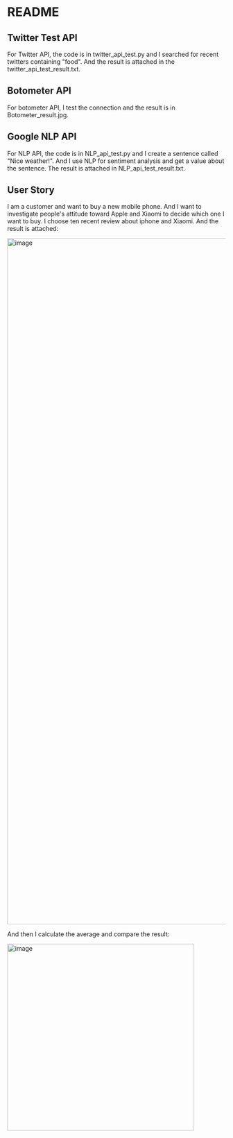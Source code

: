<h1> README </h1>

<h2>Twitter Test API</h2>

<p>
  For Twitter API, the code is in twitter_api_test.py and I searched for recent twitters containing "food". And the result is attached in the twitter_api_test_result.txt.
</p>

<h2>Botometer API</h2>
<p>
  For botometer API, I test the connection and the result is in Botometer_result.jpg.
</p>

<h2>Google NLP API</h2>

<p>
  For NLP API, the code is in NLP_api_test.py and I create a sentence called "Nice weather!". And I use NLP for sentiment analysis and get a value about the sentence. The result is attached in NLP_api_test_result.txt.
</p>

<h2>
  User Story
</h2>

<p>
  I am a customer and want to buy a new mobile phone. And I want to investigate people's attitude toward Apple and Xiaomi to decide which one I want to buy. I choose ten recent review about iphone and Xiaomi. And the result is attached:
</p>

<img width="1583" alt="image" src="https://user-images.githubusercontent.com/113720449/196055607-45ebeb12-ebc5-4c9c-98f3-c5ee0551b202.png">
<p>
  And then I calculate the average and compare the result:
</p>

<img width="431" alt="image" src="https://user-images.githubusercontent.com/113720449/196055022-15c10e1e-409b-4798-9db4-dc927d10a2d3.png">

